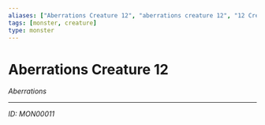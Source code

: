 ```yaml
---
aliases: ["Aberrations Creature 12", "aberrations creature 12", "12 Creature Aberrations"]
tags: [monster, creature]
type: monster
---
```


# Aberrations Creature 12

*Aberrations*

---
*ID: MON00011*
